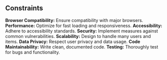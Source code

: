 ## Constraints

**Browser Compatibility:** Ensure compatibility with major browsers.
**Performance:** Optimize for fast loading and responsiveness.
**Accessibility:** Adhere to accessibility standards. **Security:** Implement
measures against common vulnerabilities. **Scalability:** Design to handle many
users and items. **Data Privacy:** Respect user privacy and data usage. **Code
Maintainability:** Write clean, documented code. **Testing:** Thoroughly test
for bugs and functionality.
